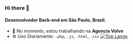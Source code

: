 ### Hi there 👋

#### Desenvolvedor Back-end em São Paulo, Brasil.

- 🏢 No momento, estou trabalhando na **Agencia Volve**
- ⚙️ Uso Diariamente: `.php`, `.js`, `.html`, `.css`
[![Top Langs](https://github-readme-stats.vercel.app/api/top-langs/?username=shumtz)](https://github.com/anuraghazra/github-readme-stats)
